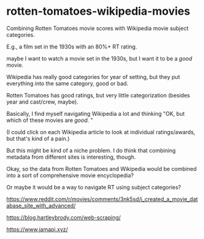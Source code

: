 # rotten-tomatoes-wikipedia-movies

Combining Rotten Tomatoes movie scores with Wikipedia movie subject categories.

E.g., a film set in the 1930s with an 80%+ RT rating.

maybe I want to watch a movie set in the 1930s, but I want it to be a *good* movie.

Wikipedia has really good categories for year of setting, but they put everything into the same category, good or bad.

Rotten Tomatoes has good ratings, but very little categorization (besides year and cast/crew, maybe).

Basically, I find myself navigating Wikipedia a lot and thinking "OK, but which of these movies are *good.* "

(I could click on each Wikipedia article to look at individual ratings/awards, but that's kind of a pain.)

But this might be kind of a niche problem. I do think that combining metadata from different sites is interesting, though.

Okay, so the data from Rotten Tomatoes and Wikipedia would be combined into a sort of comprehensive movie encyclopedia?

Or maybe it would be a way to navigate RT using subject categories?

https://www.reddit.com/r/movies/comments/3nk5sd/i_created_a_movie_database_site_with_advanced/

https://blog.hartleybrody.com/web-scraping/

https://www.jamapi.xyz/

